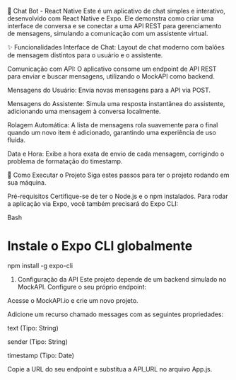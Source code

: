 💬 Chat Bot - React Native
Este é um aplicativo de chat simples e interativo, desenvolvido com React Native e Expo. Ele demonstra como criar uma interface de conversa e se conectar a uma API REST para gerenciamento de mensagens, simulando a comunicação com um assistente virtual.

✨ Funcionalidades
Interface de Chat: Layout de chat moderno com balões de mensagem distintos para o usuário e o assistente.

Comunicação com API: O aplicativo consome um endpoint de API REST para enviar e buscar mensagens, utilizando o MockAPI como backend.

Mensagens do Usuário: Envia novas mensagens para a API via POST.

Mensagens do Assistente: Simula uma resposta instantânea do assistente, adicionando uma mensagem à conversa localmente.

Rolagem Automática: A lista de mensagens rola suavemente para o final quando um novo item é adicionado, garantindo uma experiência de uso fluida.

Data e Hora: Exibe a hora exata de envio de cada mensagem, corrigindo o problema de formatação do timestamp.

🚀 Como Executar o Projeto
Siga estes passos para ter o projeto rodando em sua máquina.

Pré-requisitos
Certifique-se de ter o Node.js e o npm instalados. Para rodar a aplicação via Expo, você também precisará do Expo CLI:

Bash

# Instale o Expo CLI globalmente
npm install -g expo-cli
1. Configuração da API
Este projeto depende de um backend simulado no MockAPI. Configure o seu próprio endpoint:

Acesse o MockAPI.io e crie um novo projeto.

Adicione um recurso chamado messages com as seguintes propriedades:

text (Tipo: String)

sender (Tipo: String)

timestamp (Tipo: Date)

Copie a URL do seu endpoint e substitua a API_URL no arquivo App.js.
